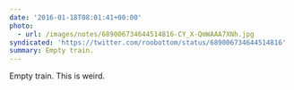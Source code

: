 ```yaml
---
date: '2016-01-18T08:01:41+00:00'
photo:
  - url: /images/notes/689006734644514816-CY_X-QmWAAA7XNh.jpg
syndicated: 'https://twitter.com/roobottom/status/689006734644514816'
summary: Empty train.
---
```

Empty train. This is weird. 
